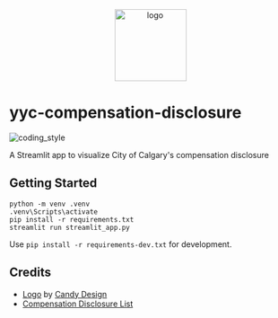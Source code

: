 <div align="center">
    <img src="https://cdn0.iconfinder.com/data/icons/business-startup-10/50/44-512.png" alt="logo" height="128">
</div>

# yyc-compensation-disclosure

![coding_style](https://img.shields.io/badge/code%20style-black-000000.svg)

A Streamlit app to visualize City of Calgary's compensation disclosure

## Getting Started

    python -m venv .venv
    .venv\Scripts\activate
    pip install -r requirements.txt
    streamlit run streamlit_app.py

Use `pip install -r requirements-dev.txt` for development.

## Credits

- [Logo][1] by [Candy Design][2]
- [Compensation Disclosure List][3]

[1]: https://www.iconfinder.com/icons/5027838/dollar_management_money_icon
[2]: https://www.iconfinder.com/Candy_Design
[3]: https://data.calgary.ca/Government/Compensation-Disclosure-List/9bze-mzx6
